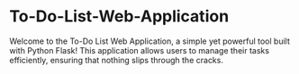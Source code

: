 # To-Do-List-Web-Application
Welcome to the To-Do List Web Application, a simple yet powerful tool built with Python Flask! This application allows users to manage their tasks efficiently, ensuring that nothing slips through the cracks.
